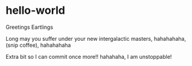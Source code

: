 # hello-world

Greetings Eartlings

Long may you suffer under your new intergalactic masters, hahahahaha, (snip coffee), hahahahaha

Extra bit so I can commit once more!!  hahahaha, I am unstoppable!
